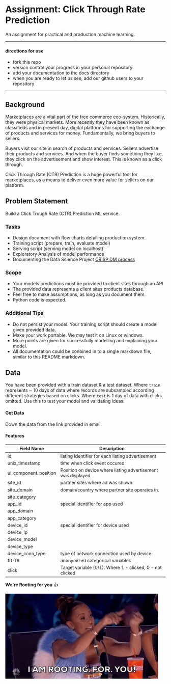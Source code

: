 # Assignment: Click Through Rate Prediction

An assignment for practical and production machine learning.

--------------------------
#### directions for use

- fork this repo
- version control your progress in your personal repository.
- add your documentation to the docs directory
- when you are ready to let us see, add our github users to your repository

-----------------------

## Background

Marketplaces are a vital part of the free commerce eco-system. Historically, they were physical markets. More recently they have been known as classifieds and in present day, digital platforms for supporting the exchange of products and services for money. Fundamentally, we bring buyers to sellers.

Buyers visit our site in search of products and services. Sellers advertise their products and services. And when the buyer finds something they like, they click on the advertisement and show interest. This is known as a click through.

Click Through Rate (CTR) Prediction is a huge powerful tool for marketplaces, as a means to deliver even more value for sellers on our platform.

## Problem Statement

Build a Click Trough Rate (CTR) Prediction ML service.

### Tasks

- Design document with flow charts detailing production system.
- Training script (prepare, train, evaluate model)
- Serving script (serving model on localhost)
- Exploratory Analysis of model performance
- Documenting the Data Science Project [CRISP DM process](https://www.datascience-pm.com/crisp-dm-2/)

### Scope

- Your models predictions must be provided to client sites through an API
- The provided data represents a client sites products database.
- Feel free to make assumptions, as long as you document them.
- Python code is expected.

### Additional Tips

- Do not persist your model. Your training script should create a model given provided data.
- Make your work portable. We may test it on Linux or windows.
- More points are given for successfully modelling and explaining your model.
- All documentation could be conbined in to a single markdown file, similar to this README markdown.


## Data

You have been provided with a train dataset & a test dataset. Where `train` represents ~ 10 days of data where records are subsampled according different strategies based on clicks. Where `test` is 1 day of data with clicks omitted. Use this to test your model and validating ideas.

#### Get Data

Down the data from the link provided in email.

#### Features

| Field Name | Description |
|--|--|
| id | listing Identifier for each listing advertisement |
| unix_timestamp | time when click event occured. |
| ui_component_position | Position on device where listing advertisement was displayed. |
| site_id | partner sites where ad was shown. |
| site_domain | domain/country where partner site operates in. |
| site_category | | 
| app_id | special identifier for app used |
| app_domain | |
| app_category | |
| device_id | special identifier for device used |
| device_ip | |
|device_model | |
| device_type | |
| device_conn_type | type of network connection used by device |
| f0-f8 | anonymized categorical variables |
| click | Target variable (0/1). Where 1 - clicked, 0 - not clicked |

**We're Rooting for you** :+1:

![We are rooting for you.](images/rooting4you.webp)

